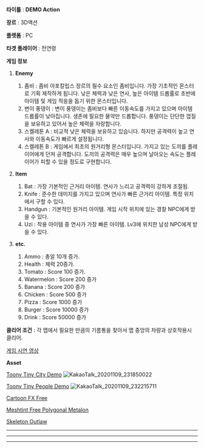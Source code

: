 **타이틀** : **DEMO Action**

**장르** : 3D액션

**플렛폼** : PC

**타겟 플레이어** : 전연령

**게임 정보**

1. **Enemy**
	1. 좀비 : 좀비 아포칼립스 장르의 필수 요소인 좀비입니다. 
	가장 기초적인 몬스터로 기획 제작하게 됩니다.
	낮은 체력과 낮은 연사, 높은 아이템 드롭률로 초반에 아이템 및 게임 적응을 돕기 위한 몬스터입니다.
	1. 변이 풍뎅이 : 변이 풍뎅이는 좀비보다 빠른 이동속도를 가지고 있으며 아이템 드롭률이 낮아집니다. 
	생존에 필요한 물약만 드롭합니다. 풍뎅이는 단단한 껍질을 보유하고 있어서 높은 체력을 자랑합니다. 
	1. 스켈레톤 A : 비교적 낮은 체력을 보유하고 있습니다. 하지만 공격력이 높고 연사와 이동속도가 빠르게 설정됩니다.
	1. 스켈레톤 B : 게임에서 최초의 원거리형 몬스터입니다.
	가지고 있는 도끼를 플레이어에게 던져 공격합니다. 
	도끼의 공격력은 매우 높으며 날아오는 속도는 플레이어가 피할 수 있을 정도로 구현합니다.

1. **Item**
	1. Bat : 가장 기본적인 근거리 아이템. 연사가 느리고 공격력이 강하게 조절됨.
	1. Knife : 준수한 데미지를 가지고 있으며 연사가 빠른 근거리 아이템. 특정 위치에서 구할 수 있다.
	1. Handgun : 기본적인 원거리 아이템. 게임 시작 위치에 있는 경찰 NPC에게 받을 수 있다.
	1. Uzi : 착용 아이템 중 연사가 가장 빠른 아이템. Lv3에 위치한 남성 NPC에게 받을 수 있다.

1. **etc.**
	1. Ammo : 총알 10개 증가.
	1. Health : 체력 20증가.
	1. Tomato : Score 100 증가.
	1. Watermelon : Score 200 증가
	1. Banana : Score 200 증가
	1. Chicken : Score 500 증가
	1. Pizza : Score 1000 증가
	1. Burger : Score 10000 증가
	1. Drink : Score 50000 증가

**클리어 조건** : 각 맵에서 필요한 만큼의 기름통을 찾아서 맵 중앙의 차량과 상호작용시 클리어.

[게임 시연 영상](https://www.youtube.com/watch?v=ZEDh4ETOaVI)

**Asset**

[Toony Tiny City Demo](https://assetstore.unity.com/packages/3d/environments/urban/toony-tiny-city-demo-176087)
![KakaoTalk_20201109_231850022](https://user-images.githubusercontent.com/63339302/99817736-a779e280-2b90-11eb-9732-447a3768596a.jpg)

[Toony Tiny People Demo](https://assetstore.unity.com/packages/3d/characters/toony-tiny-people-demo-113188)
![KakaoTalk_20201109_232215711](https://user-images.githubusercontent.com/63339302/99818032-0d666a00-2b91-11eb-8e23-9ec105cbfbcb.jpg)

[Cartoon FX Free](https://assetstore.unity.com/packages/vfx/particles/cartoon-fx-free-109565)

[Meshtint Free Polygonal Metalon](https://assetstore.unity.com/packages/3d/characters/creatures/meshtint-free-polygonal-metalon-151383)

[Skeleton Outlaw](https://assetstore.unity.com/packages/3d/characters/skeleton-outlaw-130946)

---
***
---